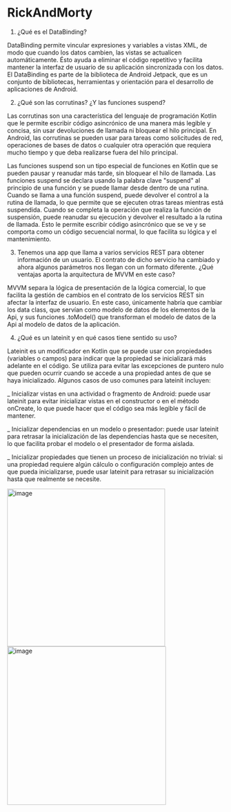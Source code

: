 # RickAndMorty

1. ¿Qué es el DataBinding?  

DataBinding permite vincular expresiones y variables a vistas XML, de modo que cuando los datos cambien, las vistas se actualicen automáticamente. Ésto ayuda a eliminar el código repetitivo y facilita mantener la interfaz de usuario de su aplicación sincronizada con los datos. El DataBinding es parte de la biblioteca de Android Jetpack, que es un conjunto de bibliotecas, herramientas y orientación para el desarrollo de aplicaciones de Android.

2. ¿Qué son las corrutinas? ¿Y las funciones suspend?  

Las corrutinas son una característica del lenguaje de programación Kotlin que le permite escribir código asincrónico de una manera más legible y concisa, sin usar devoluciones de llamada ni bloquear el hilo principal. En Android, las corrutinas se pueden usar para tareas como solicitudes de red, operaciones de bases de datos o cualquier otra operación que requiera mucho tiempo y que deba realizarse fuera del hilo principal.

Las funciones suspend son un tipo especial de funciones en Kotlin que se pueden pausar y reanudar más tarde, sin bloquear el hilo de llamada. Las funciones suspend se declara usando la palabra clave "suspend" al principio de una función y se puede llamar desde dentro de una rutina. Cuando se llama a una función suspend, puede devolver el control a la rutina de llamada, lo que permite que se ejecuten otras tareas mientras está suspendida. Cuando se completa la operación que realiza la función de suspensión, puede reanudar su ejecución y devolver el resultado a la rutina de llamada. Esto le permite escribir código asincrónico que se ve y se comporta como un código secuencial normal, lo que facilita su lógica y el mantenimiento.

3. Tenemos una app que llama a varios servicios REST para obtener  información de un usuario. El contrato de dicho servicio ha cambiado y ahora  algunos parámetros nos llegan con un formato diferente. ¿Qué ventajas  aporta la arquitectura de MVVM en este caso?  

MVVM separa la lógica de presentación de la lógica comercial, lo que facilita la gestión de cambios en el contrato de los servicios REST sin afectar la interfaz de usuario. En este caso, únicamente habría que cambiar los data class, que servían como modelo de datos de los elementos de la Api, y sus funciones .toModel() que transforman el modelo de datos de la Api al modelo de datos de la aplicación.

4. ¿Qué es un lateinit y en qué casos tiene sentido su uso?  

Lateinit es un modificador en Kotlin que se puede usar con propiedades (variables o campos) para indicar que la propiedad se inicializará más adelante en el código. Se utiliza para evitar las excepciones de puntero nulo que pueden ocurrir cuando se accede a una propiedad antes de que se haya inicializado. Algunos casos de uso comunes para lateinit incluyen:

_ Inicializar vistas en una actividad o fragmento de Android: puede usar lateinit para evitar inicializar vistas en el constructor o en el método onCreate, lo que puede hacer que el código sea más legible y fácil de mantener.

_ Inicializar dependencias en un modelo o presentador: puede usar lateinit para retrasar la inicialización de las dependencias hasta que se necesiten, lo que facilita probar el modelo o el presentador de forma aislada.

_ Inicializar propiedades que tienen un proceso de inicialización no trivial: si una propiedad requiere algún cálculo o configuración complejo antes de que pueda inicializarse, puede usar lateinit para retrasar su inicialización hasta que realmente se necesite.

<img width="366" alt="image" src="https://github.com/juanpablorenau/RickAndMorty/assets/86953862/8ded0e49-c4f5-4fd3-9a18-f02a07912ada">
<img width="368" alt="image" src="https://github.com/juanpablorenau/RickAndMorty/assets/86953862/9b1e9294-5dec-43d9-8bda-8678e8754831">

